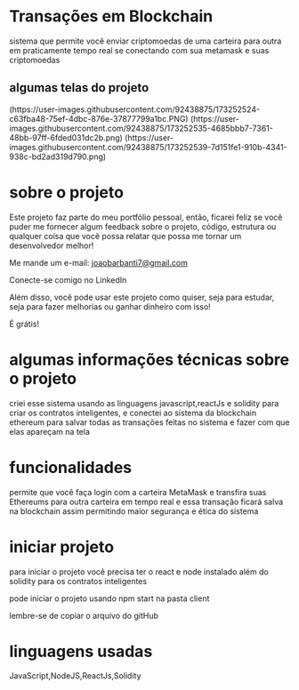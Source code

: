 <h1> Transações em Blockchain </h1>
<p>sistema que permite você enviar criptomoedas de uma carteira para outra em praticamente tempo real se conectando com sua metamask e suas criptomoedas</p>
<h2>algumas telas do projeto</h2>
(https://user-images.githubusercontent.com/92438875/173252524-c63fba48-75ef-4dbc-876e-37877799a1bc.PNG)
(https://user-images.githubusercontent.com/92438875/173252535-4685bbb7-7361-48bb-97ff-6fded031dc2b.png)
(https://user-images.githubusercontent.com/92438875/173252539-7d151fe1-910b-4341-938c-bd2ad319d790.png)
<h1>sobre o projeto</h1>
<p>Este projeto faz parte do meu portfólio pessoal, então, ficarei feliz se você puder me fornecer algum feedback sobre o projeto, código, estrutura ou qualquer coisa que você possa relatar que possa me tornar um desenvolvedor melhor!

Me mande um e-mail:
joaobarbanti7@gmail.com

Conecte-se comigo no LinkedIn

Além disso, você pode usar este projeto como quiser, seja para estudar, seja para fazer melhorias ou ganhar dinheiro com isso!

É grátis!


<h1>algumas informações técnicas sobre o projeto</h1>
<p>criei esse sistema usando as linguagens javascript,reactJs e  solidity 
para criar os contratos inteligentes, 
e conectei ao sistema da blockchain ethereum para salvar todas as transações feitas no sistema e fazer com que elas apareçam na tela</p>
<h1>funcionalidades</h1>
<p>permite que você faça login com a carteira MetaMask e transfira suas Ethereums para outra carteira em tempo real e essa transação ficará salva na blockchain assim permitindo maior segurança e ética do sistema 
</p>
<h1>iniciar projeto</h1>
<p>para iniciar o projeto você precisa ter o react e node instalado além do solidity para os contratos inteligentes</p>
<p>pode iniciar o projeto usando npm start na pasta client</p>
<p>lembre-se de copiar o arquivo do gitHub</p>
<h1>linguagens usadas</h1>
<p>JavaScript,NodeJS,ReactJs,Solidity</p>
